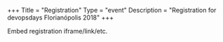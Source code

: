 +++
Title = "Registration"
Type = "event"
Description = "Registration for devopsdays Florianópolis 2018"
+++

<div style="width:100%; text-align:left;">

Embed registration iframe/link/etc.
</div></div>
</div>
